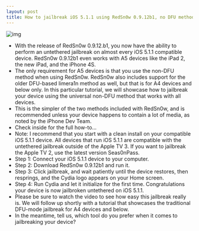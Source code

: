 ```yaml
---
layout: post
title: How to jailbreak iOS 5.1.1 using RedSn0w 0.9.12b1, no DFU method
---
```

![img](http://media.idownloadblog.com/wp-content/uploads/2012/06/RedSn0w-0.9.12b1-Success.jpg)
* With the release of RedSn0w 0.9.12.b1, you now have the ability to perform an untethered jailbreak on almost every iOS 5.1.1 compatible device. RedSn0w 0.9.12b1 even works with A5 devices like the iPad 2, the new iPad, and the iPhone 4S.
* The only requirement for A5 devices is that you use the non-DFU method when using RedSn0w. RedSn0w also includes support for the older DFU-based limera1n method as well, but that is for A4 devices and below only. In this particular tutorial, we will showcase how to jailbreak your device using the universal non-DFU method that works with all devices.
* This is the simpler of the two methods included with RedSn0w, and is recommended unless your device happens to contain a lot of media, as noted by the iPhone Dev Team.
* Check inside for the full how-to…
* Note: I recommend that you start with a clean install on your compatible iOS 5.1.1 device. All devices that run iOS 5.1.1 are compatible with the untethered jailbreak outside of the Apple TV 3. If you want to jailbreak the Apple TV 2, use the latest version Seas0nPass.
* Step 1: Connect your iOS 5.1.1 device to your computer.
* Step 2: Download RedSn0w 0.9.12b1 and run it.
* Step 3: Click jailbreak, and wait patiently until the device restores, then resprings, and the Cydia logo appears on your Home screen.
* Step 4: Run Cydia and let it initialize for the first time. Congratulations your device is now jailbroken untethered on iOS 5.1.1.
* Please be sure to watch the video to see how easy this jailbreak really is. We will follow up shortly with a tutorial that showcases the traditional DFU-mode jailbreak for A4 devices and below.
* In the meantime, tell us, which tool do you prefer when it comes to jailbreaking your device?

